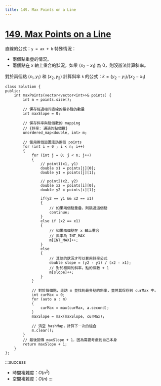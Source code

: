 ```yaml
---
title: 149. Max Points on a Line
---
```


# [149\. Max Points on a Line](https://leetcode.com/problems/max-points-on-a-line/)

直線的公式：`y = ax + b`
特殊情況：
- 兩個點重疊的情況。
- 兩個點在 x 軸上重合的狀況，如果 $(x_2 - x_1)$ 為 0，則沒辦法計算斜率。

對於兩個點 $(x_1, y_1)$ 和 $(x_2, y_2)$ 計算斜率 `k` 的公式：$k = (y_2 - y_1) / (x_2 - x_1)$

```cpp=
class Solution {
public:
    int maxPoints(vector<vector<int>>& points) {
        int n = points.size();

        // 保存經過相同直線的最多點的數量
        int maxSlope = 0;

        // 保存斜率與點個數的 mapping
        // {斜率: 通過的點個數}
        unordered_map<double, int> m;

        // 使用兩個迴圈走訪兩個 points
        for (int i = 0 ; i < n; i++)
        {
            for (int j = 0; j < n; j++)
            {
                // point1(x1, y1)
                double x1 = points[j][0];
                double y1 = points[j][1];

                // point2(x2, y2)
                double x2 = points[i][0];
                double y2 = points[i][1];

                if(y2 == y1 && x2 == x1)
                {
                    // 如果兩個點重疊，則跳過這個點
                    continue;
                }
                else if (x2 == x1)
                {
                    // 如果兩個點在 x 軸上重合
                    // 斜率為 INT_MAX
                    m[INT_MAX]++;
                }
                else
                {
                    // 其他的狀況才可以套用斜率公式
                    double slope = (y2 - y1) / (x2 - x1);
                    // 對於相同的斜率，點的個數 + 1
                    m[slope]++;
                }
            }

            // 對於每個點，走訪 m 並找到最多點的斜率，並將其保存到 curMax 中。
            int curMax = 0;
            for (auto a : m)
            {
                curMax = max(curMax, a.second);
            }
            maxSlope = max(maxSlope, curMax);

            // 清空 hashMap，計算下一次的組合
            m.clear();
        }
        // 最後回傳 maxSlope + 1，因為需要考慮到自己本身
        return maxSlope + 1;
    }
};
```

:::success
- 時間複雜度：$O(n^2)$
- 空間複雜度：$O(n)$
:::
